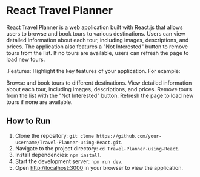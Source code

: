 # React Travel Planner

React Travel Planner is a web application built with React.js that allows users to browse and book tours to various destinations. Users can view detailed information about each tour, including images, descriptions, and prices. The application also features a "Not Interested" button to remove tours from the list. If no tours are available, users can refresh the page to load new tours.

.Features:
Highlight the key features of your application. For example:

Browse and book tours to different destinations.
View detailed information about each tour, including images, descriptions, and prices.
Remove tours from the list with the "Not Interested" button.
Refresh the page to load new tours if none are available.

## How to Run

1. Clone the repository: `git clone https://github.com/your-username/Travel-Planner-using-React.git`.
2. Navigate to the project directory: `cd Travel-Planner-using-React`.
3. Install dependencies: `npm install`.
4. Start the development server: `npm run dev`.
5. Open [http://localhost:3000](http://localhost:5143) in your browser to view the application.
